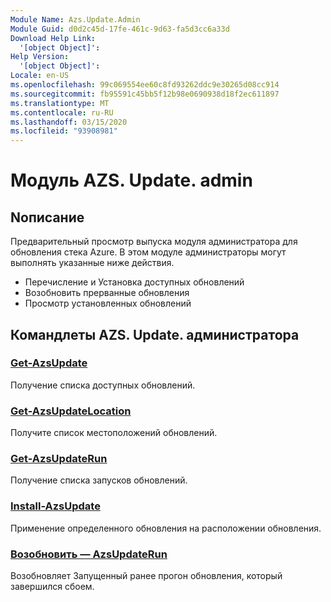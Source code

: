 ```yaml
---
Module Name: Azs.Update.Admin
Module Guid: d0d2c45d-17fe-461c-9d63-fa5d3cc6a33d
Download Help Link:
  '[object Object]': 
Help Version:
  '[object Object]': 
Locale: en-US
ms.openlocfilehash: 99c069554ee60c8fd93262ddc9e30265d08cc914
ms.sourcegitcommit: fb95591c45bb5f12b98e0690938d18f2ec611897
ms.translationtype: MT
ms.contentlocale: ru-RU
ms.lasthandoff: 03/15/2020
ms.locfileid: "93908981"
---
```

# Модуль AZS. Update. admin
## Nописание
Предварительный просмотр выпуска модуля администратора для обновления стека Azure.  В этом модуле администраторы могут выполнять указанные ниже действия.
- Перечисление и Установка доступных обновлений
- Возобновить прерванные обновления
- Просмотр установленных обновлений

## Командлеты AZS. Update. администратора
### [Get-AzsUpdate](Get-AzsUpdate.md)
Получение списка доступных обновлений.

### [Get-AzsUpdateLocation](Get-AzsUpdateLocation.md)
Получите список местоположений обновлений.

### [Get-AzsUpdateRun](Get-AzsUpdateRun.md)
Получение списка запусков обновлений.

### [Install-AzsUpdate](Install-AzsUpdate.md)
Применение определенного обновления на расположении обновления.

### [Возобновить — AzsUpdateRun](Resume-AzsUpdateRun.md)
Возобновляет Запущенный ранее прогон обновления, который завершился сбоем.

